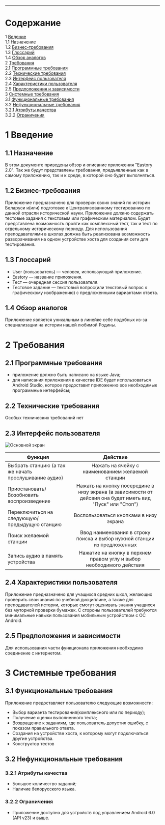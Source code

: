 ---

# Содержание
1 [Ведение](#intro)  
1.1 [Назначение](#purpose)  
1.2 [Бизнес-требования](#scope)  
1.3 [Глоссарий](#glossary)  
1.4 [Обзор аналогов](#analogues)  
2 [Требования](#requirements)  
2.1 [Программные требования](#software_requirements)    
2.2 [Технические требования](#hardware_requirements)  
2.3 [Интерфейс пользователя](#user_requirements)  
2.4 [Характеристики пользователя](#user_characteristics)  
2.5 [Предположения и зависимости](#assumptions_and_dependensies)  
3 [Системные требования](#system_requirements)  
3.1 [Функциональные требования](#functional_requirements)  
3.2 [Нефункциональные требования](#nonfunctional_requirements)  
3.2.1	[Атрибуты качества](#quality_attributes)  
3.2.2	[Ограничения](#constrains)  

<a name="intro"/>

# 1 Введение

<a name="purpose"/>

## 1.1 Назначение
В этом документе приведены обзор и описание приложения "Eastory 2.0". Так же будут представлены требования, предъявленные как в самому приложению, так и к среде, в которой оно будет выполняться.

<a name="scope"/>

## 1.2 Бизнес-требования

Приложение предназначено для проверки своих знаний по истории Беларуси и(или) подготовке к Централизованному тестированию по данной отрасли исторической науки. Приложение должно содержать тестовые задания с текстовым или графическим материалом. Будет представлена возможность пройти как комплексный тест, так и тест по отдельному историческому периоду. Для использования преподавателями в школах должна быть реализована возможность разворачивания на одном устройстве хоста для создания сети для тестирования.     

<a name="glossary"/>

## 1.3 Глоссарий
* User (пользователь) — человек, использующий приложение.
* Eastory — название приложения.
* Тест — очередная сессия пользователя.
* Тестовое задание — текстовый вопрос(или текстовый вопрос к графическому изображению) с предложенными вариантами ответа.


<a name="analogues"/>

## 1.4 Обзор аналогов
 Приложение является уникальным в линейке себе подобных из-за специализации на истории нашей любимой Родины.

<a name="requirements"/>

# 2 Требования

<a name="software_requirements"/>

## 2.1 Программные требования
* приложение должно быть написано на языке Java;
* для написания приложения в качестве IDE будет использоваться Android Studio, которое предоставит приложению все необходимые программные интерфейсы;  

<a name="hardware_requirements"/>

## 2.2 Технические требования  
Особых технических требований нет

<a name="user_requirements"/>

## 2.3 Интерфейс пользователя
  
![Основной экран](../Documents/mockups/UI.png)  
  
 Функция |Действие 
--- | :-: 
Выбрать станцию (а так же начать прослушивание аудио) |Нажать на ячейку с наименованием желаемой станции
Приостановать/Возобновить воспроизведение | Нажать на кнопку посередине в низу экрана (в зависимости от дейсвия она будет иметь вид "Пуск" или "Стоп")
Переключиться на следующую/предыдущую станцию |Воспользоваться кнопками в низу экрана
Поиск желаемой станции | Ввод наименования в строку поиска и выбор нужной станции из предложенных
Запись аудио в память устройства | Нажатие на кнопку в перхнем правом углу и выбор необходимого действия

<a name="user_characteristics"/>

## 2.4 Характеристики пользователя

Приложение предназначено для учащихся средних школ, желающих проверить свои знания по учебной дисциплине, а также для преподавателей истории, которые смогут оценивать знания учащихся без муторной проверки бумажек. С стороны пользователей требуются минимальные навыки пользования мобильным устройством c ОС Android.  

<a name="assumptions_and_dependencies"/>

## 2.5 Предположения и зависимости
Для использования части функционала приложения необходимо соединение с интернетом.

<a name="system_requirements"/>

# 3 Системные требования

<a name="functional_requirements"/>

## 3.1 Функциональные требования

<a name="stations_list"/>
Приложение предоставляет пользователю следующие возможности: 

* Выбор варианта тестирования(комплексного или по периоду);
* Получение оценки выполненного теста;
* Возвращение к заданиям, где пользователь допустил ошибку, с показом правильного ответа.
* Создания на устройстве хоста, к которому могут подключаться другие устройства.
* Конструктор тестов


<a name="non-functional_requirements"/>

## 3.2 Нефункциональные требования

<a name="quality_attributes"/>

### 3.2.1 Атрибуты качества
* Большое количество заданий;
* Наличие белорусского языка.

<a name="constrains"/>

### 3.2.2 Ограничения
* Приложение доступно для устройств под управлением Android 6.0 (API v23) и выше.
